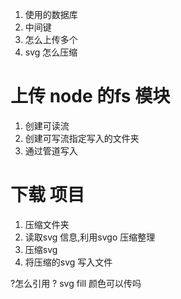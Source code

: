 1. 使用的数据库
2. 中间键
3. 怎么上传多个
4. svg 怎么压缩
# 上传 node 的fs 模块
1. 创建可读流
2. 创建可写流指定写入的文件夹
3. 通过管道写入

# 下载 项目
1. 压缩文件夹
2. 读取svg 信息,利用svgo 压缩整理
3. 压缩svg
4. 将压缩的svg 写入文件


?怎么引用
? svg fill 颜色可以传吗
